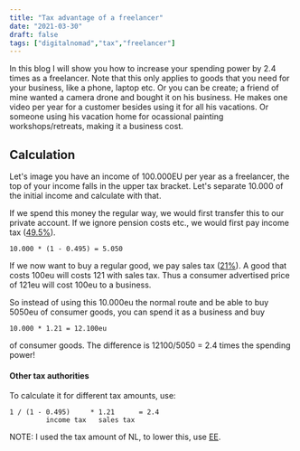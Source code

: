 ```yaml
---
title: "Tax advantage of a freelancer"
date: "2021-03-30"
draft: false
tags: ["digitalnomad","tax","freelancer"]
---
```


In this blog I will show you how to increase your spending power
by 2.4 times as a freelancer.
Note that this only applies to goods that you need for your business,
like a phone, laptop etc.
Or you can be create; a friend of mine wanted a camera drone and bought it on his business.
He makes one video per year for a customer besides using it for all his vacations.
Or someone using his vacation home
for ocassional painting workshops/retreats, making it a business cost.


## Calculation

Let's image you have an income of 100.000EU per year as a freelancer,
the top of your income falls in the upper tax bracket.
Let's separate 10.000 of the initial income and calculate with that.

If we spend this money the regular way,
we would first transfer this to our private account.
If we ignore pension costs etc., we would first pay
income tax ([49.5%](https://www.nibud.nl/consumenten/inkomstenbelasting/)).
```
10.000 * (1 - 0.495) = 5.050
```

If we now want to buy a regular good,
we pay sales tax ([21%](https://www.belastingdienst.nl/wps/wcm/connect/bldcontentnl/belastingdienst/zakelijk/btw/tarieven_en_vrijstellingen/goederen_diensten_21_btw/)).
A good that costs 100eu will costs 121 with sales tax.
Thus a consumer advertised price of 121eu will cost 100eu
to a business.

So instead of using this 10.000eu the normal route and be able to buy
5050eu of consumer goods,
you can spend it as a business and buy
```
10.000 * 1.21 = 12.100eu
```
of consumer goods.
The difference is 12100/5050 = 2.4 times the spending power!

#### Other tax authorities

To calculate it for different tax amounts, use:
```
1 / (1 - 0.495)     * 1.21      = 2.4
         income tax   sales tax
```

NOTE: I used the tax amount of NL, to lower this,
use [EE](https://e-resident.gov.ee/start-a-company/).
